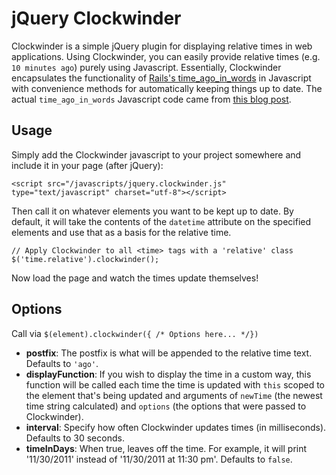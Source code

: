 # jQuery Clockwinder

Clockwinder is a simple jQuery plugin for displaying relative times in web applications. Using Clockwinder, you can easily provide relative times (e.g. `10 minutes ago`) purely using Javascript. Essentially, Clockwinder encapsulates the functionality of [Rails's time_ago_in_words][1] in Javascript with convenience methods for automatically keeping things up to date. The actual `time_ago_in_words` Javascript code came from [this blog post][2].

## Usage

Simply add the Clockwinder javascript to your project somewhere and include it in your page (after jQuery):

    <script src="/javascripts/jquery.clockwinder.js" type="text/javascript" charset="utf-8"></script>

Then call it on whatever elements you want to be kept up to date. By default, it will take the contents of the `datetime` attribute on the specified elements and use that as a basis for the relative time.

    // Apply Clockwinder to all <time> tags with a 'relative' class
    $('time.relative').clockwinder();

Now load the page and watch the times update themselves!

## Options

Call via `$(element).clockwinder({ /* Options here... */})`

* **postfix**: The postfix is what will be appended to the relative time text. Defaults to `'ago'`.
* **displayFunction**: If you wish to display the time in a custom way, this function will be called each time the time is updated with `this` scoped to the element that's being updated and arguments of `newTime` (the newest time string calculated) and `options` (the options that were passed to Clockwinder).
* **interval**: Specify how often Clockwinder updates times (in milliseconds). Defaults to 30 seconds.
* **timeInDays**: When true, leaves off the time. For example, it will print '11/30/2011' instead of '11/30/2011 at 11:30 pm'. Defaults to `false`.
    

[1]:http://api.rubyonrails.org/classes/ActionView/Helpers/DateHelper.html#M002262
[2]:http://nullstyle.com/2007/06/02/caching-time_ago_in_words/